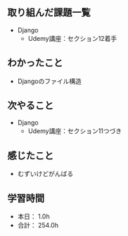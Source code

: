 ## 取り組んだ課題一覧

- Django
  - Udemy講座：セクション12着手

## わかったこと

- Djangoのファイル構造

## 次やること

- Django
  - Udemy講座：セクション11つづき

## 感じたこと

- むずいけどがんばる

## 学習時間

- 本日： 1.0h
- 合計： 254.0h
